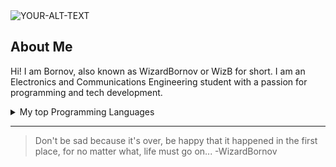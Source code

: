 <picture>
 <source media="(prefers-color-scheme: dark)" srcset="https://cdn.discordapp.com/attachments/764787734770221087/1274211564517462117/yt_logo_made_by_kai.jpg?ex=66c16d7e&is=66c01bfe&hm=52ed5fd2614ba02db99a1345ad61c5782c4bf86365943d91a0453f66dcd7b3a5&">
 <source media="(prefers-color-scheme: light)" srcset="https://cdn.discordapp.com/attachments/764787734770221087/1274211564517462117/yt_logo_made_by_kai.jpg?ex=66c16d7e&is=66c01bfe&hm=52ed5fd2614ba02db99a1345ad61c5782c4bf86365943d91a0453f66dcd7b3a5&">
 <img alt="YOUR-ALT-TEXT" src="https://cdn.discordapp.com/attachments/764787734770221087/1274211564517462117/yt_logo_made_by_kai.jpg?ex=66c16d7e&is=66c01bfe&hm=52ed5fd2614ba02db99a1345ad61c5782c4bf86365943d91a0453f66dcd7b3a5&">
</picture>

## About Me

Hi! I am Bornov, also known as WizardBornov or WizB for short. I am an Electronics and Communications Engineering student with a passion for programming and tech development.

<details>
<summary>My top Programming Languages </summary>

| Rank |   Languages   |
|-----:|---------------|
|     1|   Python      |
|     2|   C           |
|     3|   C++         |

</details>


---
> Don't be sad because it's over, be happy that it happened in the first place, for no matter what, life must go on...
  -WizardBornov


<!---
WizardBornov/WizardBornov is a ✨ special ✨ repository because its `README.md` (this file) appears on your GitHub profile.
You can click the Preview link to take a look at your changes.
--->
